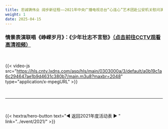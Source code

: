 ```yaml
---
title: 忠诚铸伟业 阔步新征程——2021年中央广播电视总台“心连心”艺术团赴公安机关慰问演出
weight: 1
date: 2025-04-15
---
```


### 情景表演联唱《峥嵘岁月》：《少年壮志不言愁》[（点击前往CCTV观看高清视频）](https://tv.cctv.com/2021/01/17/VIDEBqzYg13865ltaOlVjFqz210117.shtml)

<br>

{{< video-js src="https://hls.cntv.lxdns.com/asp/hls/main/0303000a/3/default/a0b19c1a6c294647ae1b9d4631c380b7/main.m3u8?maxbr=2048" type="application/x-mpegURL" >}}



<br>
<hr>
<br>

{{< hextra/hero-button text="◀ 返回2021年度活动表 ▶ " link="../event/2021/" >}}




